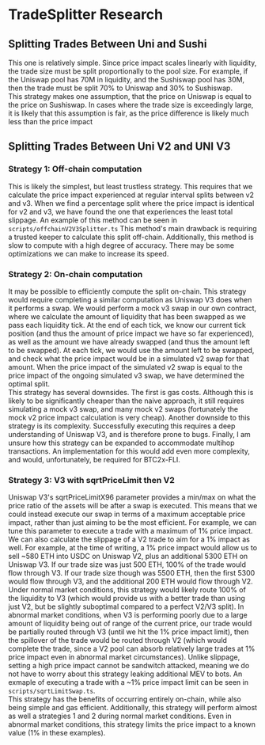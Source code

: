 # TradeSplitter Research
## Splitting Trades Between Uni and Sushi
This one is relatively simple. Since price impact scales linearly with liquidity, the trade size must be split proportionally to the pool size. For example, if the Uniswap pool has 70M in liquidity, and the Sushiswap pool has 30M, then the trade must be split 70% to Uniswap and 30% to Sushiswap.  
This strategy makes one assumption, that the price on Uniswap is equal to the price on Sushiswap. In cases where the trade size is exceedingly large, it is likely that this assumption is fair, as the price difference is likely much less than the price impact

## Splitting Trades Between Uni V2 and UNI V3
### Strategy 1: Off-chain computation
This is likely the simplest, but least trustless strategy. This requires that we calculate the price impact experienced at regular interval splits between v2 and v3. When we find a percentage split where the price impact is identical for v2 and v3, we have found the one that experiences the least total slippage. An example of this method can be seen in `scripts/offchainV2V3Splitter.ts`
This method's main drawback is requiring a trusted keeper to calculate this split off-chain. Additionally, this method is slow to compute with a high degree of accuracy. There may be some optimizations we can make to increase its speed.

### Strategy 2: On-chain computation
It may be possible to efficiently compute the split on-chain. This strategy would require completing a similar computation as Uniswap V3 does when it performs a swap. We would perform a mock v3 swap in our own contract, where we calculate the amount of liquidity that has been swapped as we pass each liquidity tick. At the end of each tick, we know our current tick position (and thus the amount of price impact we have so far experienced), as well as the amount we have already swapped (and thus the amount left to be swapped). At each tick, we would use the amount left to be swapped, and check what the price impact would be in a simulated v2 swap for that amount. When the price impact of the simulated v2 swap is equal to the price impact of the ongoing simulated v3 swap, we have determined the optimal split.  
This strategy has several downsides. The first is gas costs. Although this is likely to be significantly cheaper than the naive approach, it still requires simulating a mock v3 swap, and many mock v2 swaps (fortunately the mock v2 price impact calculation is very cheap). Another downside to this strategy is its complexity. Successfully executing this requires a deep understanding of Uniswap V3, and is therefore prone to bugs. Finally, I am unsure how this strategy can be expanded to accommodate multihop transactions. An implementation for this would add even more complexity, and would, unfortunately, be required for BTC2x-FLI.

### Strategy 3: V3 with sqrtPriceLimit then V2
Uniswap V3's sqrtPriceLimitX96 parameter provides a min/max on what the price ratio of the assets will be after a swap is executed. This means that we could instead execute our swap in terms of a maximum acceptable price impact, rather than just aiming to be the most efficient. For example, we can tune this parameter to execute a trade with a maximum of 1% price impact. We can also calculate the slippage of a V2 trade to aim for a 1% impact as well. For example, at the time of writing, a 1% price impact would allow us to sell ~580 ETH into USDC on Uniswap V2, plus an additional 5300 ETH on Uniswap V3. If our trade size was just 500 ETH, 100% of the trade would flow through V3. If our trade size though was 5500 ETH, then the first 5300 would flow through V3, and the additional 200 ETH would flow through V2. Under normal market conditions, this strategy would likely route 100% of the liquidity to V3 (which would provide us with a better trade than using just V2, but be slightly suboptimal compared to a perfect V2/V3 split). In abnormal market conditions, when V3 is performing poorly due to a large amount of liquidity being out of range of the current price, our trade would be partially routed through V3 (until we hit the 1% price impact limit), then the spillover of the trade would be routed through V2 (which would complete the trade, since a V2 pool can absorb relatively large trades at 1% price impact even in abnormal market circumstances). Unlike slippage, setting a high price impact cannot be sandwitch attacked, meaning we do not have to worry about this strategy leaking additional MEV to bots. An exmaple of executing a trade with a ~1% price impact limit can be seen in `scripts/sqrtLimitSwap.ts`.  
This strategy has the benefits of occurring entirely on-chain, while also being simple and gas efficient. Additionally, this strategy will perform almost as well a strategies 1 and 2 during normal market conditions. Even in abnormal market conditions, this strategy limits the price impact to a known value (1% in these examples).